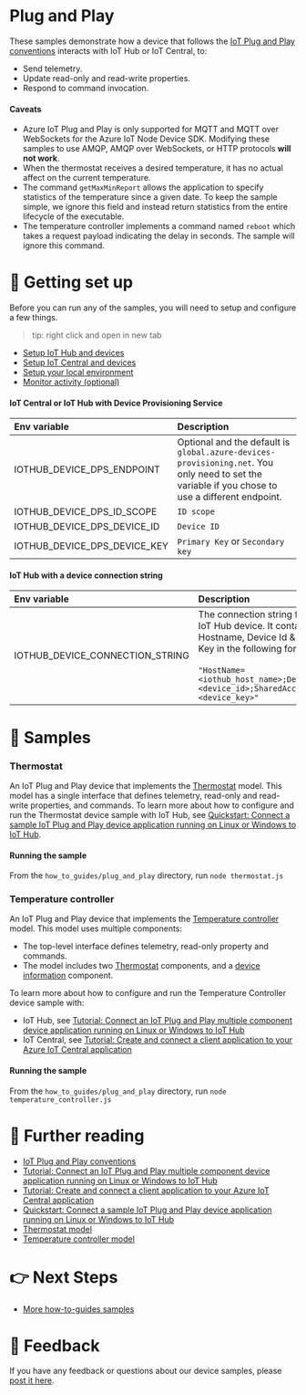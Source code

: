 # Plug and Play

These samples demonstrate how a device that follows the [IoT Plug and Play conventions](https://docs.microsoft.com/azure/iot-pnp/concepts-convention) interacts with IoT Hub or IoT Central, to:

- Send telemetry.
- Update read-only and read-write properties.
- Respond to command invocation.

#### Caveats

- Azure IoT Plug and Play is only supported for MQTT and MQTT over WebSockets for the Azure IoT Node Device SDK. Modifying these samples to use AMQP, AMQP over WebSockets, or HTTP protocols **will not work**.
- When the thermostat receives a desired temperature, it has no actual affect on the current temperature.
- The command `getMaxMinReport` allows the application to specify statistics of the temperature since a given date. To keep the sample simple, we ignore this field and instead return statistics from the entire lifecycle of the executable.
- The temperature controller implements a command named `reboot` which takes a request payload indicating the delay in seconds. The sample will ignore this command.

# 🦉 Getting set up

Before you can run any of the samples, you will need to setup and configure a few things.

> tip: right click and open in new tab

- [Setup IoT Hub and devices](../../../doc/devicesamples/iot-hub-prerequisites.md)
- [Setup IoT Central and devices](../../../doc/devicesamples/iot-central-prerequisites.md)
- [Setup your local environment](../../../doc/devicesamples/dev-environment.md)
- [Monitor activity (optional)](../../../doc/devicesamples/monitor-iot-hub.md)

#### IoT Central or IoT Hub with Device Provisioning Service

| Env variable                 | Description                                                                                                                                    |
| :--------------------------- | :--------------------------------------------------------------------------------------------------------------------------------------------- |
| IOTHUB_DEVICE_DPS_ENDPOINT   | Optional and the default is `global.azure-devices-provisioning.net`. You only need to set the variable if you chose to use a different endpoint. |
| IOTHUB_DEVICE_DPS_ID_SCOPE   | `ID scope`                                                                                                                                     |
| IOTHUB_DEVICE_DPS_DEVICE_ID  | `Device ID`                                                                                                                                    |
| IOTHUB_DEVICE_DPS_DEVICE_KEY | `Primary Key` or `Secondary key`               

#### IoT Hub with a device connection string

| Env variable                    | Description                                                                                                                                                                                                         |
| :------------------------------ | :------------------------------------------------------------------------------------------------------------------------------------------------------------------------------------------------------------------ |
| IOTHUB_DEVICE_CONNECTION_STRING | The connection string for your IoT Hub device. It contains the Hostname, Device Id & Device Key in the following format:<br/><br/>`"HostName=<iothub_host_name>;DeviceId=<device_id>;SharedAccessKey=<device_key>"` |

# 🌟 Samples

### Thermostat

An IoT Plug and Play device that implements the [Thermostat](https://devicemodels.azure.com/dtmi/com/example/thermostat-1.json) model. This model has a single interface that defines telemetry, read-only and read-write properties, and commands. To learn more about how to configure and run the Thermostat device sample with IoT Hub, see [Quickstart: Connect a sample IoT Plug and Play device application running on Linux or Windows to IoT Hub](https://docs.microsoft.com/azure/iot-pnp/quickstart-connect-device?pivots=programming-language-javascript).

#### Running the sample

From the `how_to_guides/plug_and_play` directory, run `node thermostat.js`

### Temperature controller

An IoT Plug and Play device that implements the [Temperature controller](https://devicemodels.azure.com/dtmi/com/example/temperaturecontroller-2.json) model. This model uses multiple components:

  - The top-level interface defines telemetry, read-only property and commands.
  - The model includes two [Thermostat](https://devicemodels.azure.com/dtmi/com/example/thermostat-1.json) components, and a [device information](https://devicemodels.azure.com/dtmi/azure/devicemanagement/deviceinformation-1.json) component.

To learn more about how to configure and run the Temperature Controller device sample with:

  - IoT Hub, see [Tutorial: Connect an IoT Plug and Play multiple component device application running on Linux or Windows to IoT Hub](https://docs.microsoft.com/azure/iot-pnp/tutorial-multiple-components?pivots=programming-language-javascript)
  - IoT Central, see [Tutorial: Create and connect a client application to your Azure IoT Central application](https://docs.microsoft.com/azure/iot-central/core/tutorial-connect-device?pivots=programming-language-javascript)

#### Running the sample

From the `how_to_guides/plug_and_play` directory, run `node temperature_controller.js`

# 📖 Further reading

- [IoT Plug and Play conventions](https://docs.microsoft.com/azure/iot-pnp/concepts-convention)
- [Tutorial: Connect an IoT Plug and Play multiple component device application running on Linux or Windows to IoT Hub](https://docs.microsoft.com/azure/iot-pnp/tutorial-multiple-components?pivots=programming-language-javascript)
- [Tutorial: Create and connect a client application to your Azure IoT Central application](https://docs.microsoft.com/azure/iot-central/core/tutorial-connect-device?pivots=programming-language-javascript)
- [Quickstart: Connect a sample IoT Plug and Play device application running on Linux or Windows to IoT Hub](https://docs.microsoft.com/azure/iot-pnp/quickstart-connect-device?pivots=programming-language-javascript)
- [Thermostat model](https://devicemodels.azure.com/dtmi/com/example/thermostat-1.json)
- [Temperature controller model](https://devicemodels.azure.com/dtmi/com/example/temperaturecontroller-2.json)

# 👉 Next Steps

- [More how-to-guides samples](../../)

# 💬 Feedback

If you have any feedback or questions about our device samples, please [post it here](https://github.com/Azure/azure-iot-sdk-node/discussions/1042).